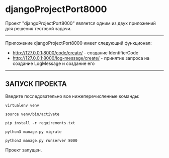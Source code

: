# djangoProjectPort8000
Проект "djangoProjectPort8000" является одним из двух приложений для решения тестовой задачи.

---

Приложение djangoProjectPort8000 имеет следующий функционал:

- http://127.0.0.1:8000/code/create/ - создание IdentifierCode
- http://127.0.0.1:8000/log-message/create/ - принятие запроса на создание LogMessage и создание его

---

## ЗАПУСК ПРОЕКТА

Введите последовательно все нижеперечисленные команды:

`virtualenv venv`

`source venv/bin/activate`

`pip install -r requirements.txt`

`python3 manage.py migrate`

`python3 manage.py runserver 8000`

Проект запущен.
